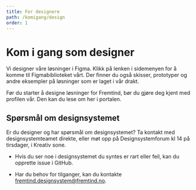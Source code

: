 ```yaml
---
title: For designere
path: /komigang/design
order: 1
---
```


# Kom i gang som designer
Vi designer våre løsninger i Figma. Klikk på lenken i sidemenyen for å komme til Figmabiblioteket vårt. Der finner du også skisser, prototyper og andre eksempler på løsninger som er laget i vår drakt.

Før du starter å designe løsninger for Fremtind, bør du gjøre deg kjent med profilen vår. Den kan du lese om her i portalen.

## Spørsmål om designsystemet
Er du designer og har spørsmål om designsystemet? Ta kontakt med designsystemteamet direkte, eller møt opp på Designsystemforum kl 14 på tirsdager, i Kreativ sone.

- Hvis du ser noe i designsystemet du syntes er rart eller feil, kan du opprette issue i GitHub.

- Har du behov for tilganger, kan du kontakte fremtind.designsystem@fremtind.no.
